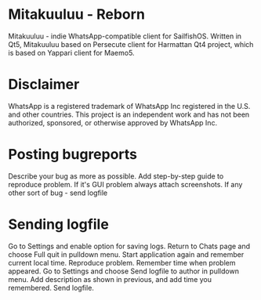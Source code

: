 Mitakuuluu - Reborn
==========

Mitakuuluu - indie WhatsApp-compatible client for SailfishOS. Written in Qt5, Mitakuuluu based on Persecute client for Harmattan Qt4 project, which is based on Yappari client for Maemo5.

Disclaimer
==========

WhatsApp is a registered trademark of WhatsApp Inc registered in the U.S. and other countries. This project is an independent work and has not been authorized, sponsored, or otherwise approved by WhatsApp Inc.

Posting bugreports
==========

Describe your bug as more as possible.
Add step-by-step guide to reproduce problem.
If it's GUI problem always attach screenshots.
If any other sort of bug - send logfile

Sending logfile
==========

Go to Settings and enable option for saving logs.
Return to Chats page and choose Full quit in pulldown menu.
Start application again and remember current local time.
Reproduce problem.
Remember time when problem appeared.
Go to Settings and choose Send logfile to author in pulldown menu.
Add description as shown in previous, and add time you remembered.
Send logfile.